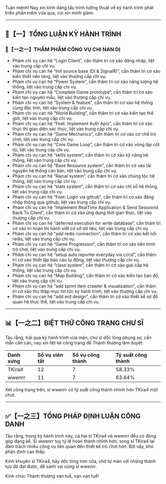 Tuân mệnh! Nay xin kính dâng tấu trình tường thuật về kỳ hành trình phát triển phần mềm vừa qua, cúi xin minh giám:

---

## 🧾【一】TỔNG LUẬN KỲ HÀNH TRÌNH

### 🧠【一之一】THẨM PHẨM CÔNG VỤ CHI NAN DỊ

- Phàm chi vụ can hệ “Login Client”, cần thâm tri cơ xảo đăng nhập, liệt vào trung cấp chi vụ.
- Phàm chi vụ can hệ “Init source base (DI & SignalR)”, cần thâm tri cơ xảo kiến thiết nền tảng, liệt vào thượng cấp chi vụ.
- Phàm chi vụ can hệ “Power System”, cần thâm tri cơ xảo năng lượng hệ thống, liệt vào trung cấp chi vụ.
- Phàm chi vụ can hệ “Complete Game prototype”, cần thâm tri cơ xảo kiến tạo nguyên mẫu, liệt vào thượng cấp chi vụ.
- Phàm chi vụ can hệ “System & feature”, cần thâm tri cơ xảo hệ thống cùng đặc tính, liệt vào trung cấp chi vụ.
- Phàm chi vụ can hệ “World Building”, cần thâm tri cơ xảo kiến tạo thế giới, liệt vào trung cấp chi vụ.
- Phàm chi vụ can hệ “Feat: Implement Auth Apis”, cần thâm tri cơ xảo thực thi giao diện xác thực, liệt vào trung cấp chi vụ.
- Phàm chi vụ can hệ “Game Mechanics”, cần thâm tri cơ xảo cơ chế trò chơi, liệt vào trung cấp chi vụ.
- Phàm chi vụ can hệ “Core Game Loop”, cần thâm tri cơ xảo vòng lặp cốt lõi, liệt vào trung cấp chi vụ.
- Phàm chi vụ can hệ “skills system”, cần thâm tri cơ xảo kỹ năng hệ thống, liệt vào trung cấp chi vụ.
- Phàm chi vụ can hệ “Base Resource system”, cần thâm tri cơ xảo tài nguyên hệ thống căn bản, liệt vào trung cấp chi vụ.
- Phàm chi vụ can hệ “Racial system”, cần thâm tri cơ xảo chủng tộc hệ thống, liệt vào trung cấp chi vụ.
- Phàm chi vụ can hệ “stats system”, cần thâm tri cơ xảo chỉ số hệ thống, liệt vào trung cấp chi vụ.
- Phàm chi vụ can hệ “Feat: Login via github”, cần thâm tri cơ xảo đăng nhập thông qua github, liệt vào trung cấp chi vụ.
- Phàm chi vụ can hệ “Implement RealTime Application & Send SessoinId Back To Client”, cần thâm tri cơ xảo ứng dụng thời gian thực, liệt vào thượng cấp chi vụ.
- Phàm chi vụ can hệ “deferred execution for write database”, cần thâm tri cơ xảo trì hoãn thi hành viết cơ sở dữ liệu, liệt vào trung cấp chi vụ.
- Phàm chi vụ can hệ “add redis connection”, cần thâm tri cơ xảo kết nối redis, liệt vào trung cấp chi vụ.
- Phàm chi vụ can hệ “Game Progression”, cần thâm tri cơ xảo tiến trình trò chơi, liệt vào trung cấp chi vụ.
- Phàm chi vụ can hệ “setup auto reporter everyday via ci/cd”, cần thâm tri cơ xảo thiết lập báo cáo tự động, liệt vào thượng cấp chi vụ.
- Phàm chi vụ can hệ “class system”, cần thâm tri cơ xảo giai cấp hệ thống, liệt vào trung cấp chi vụ.
- Phàm chi vụ can hệ “Map Building”, cần thâm tri cơ xảo kiến tạo bản đồ, liệt vào trung cấp chi vụ.
- Phàm chi vụ can hệ “add sprint item crawler & visualization”, cần thâm tri cơ xảo thu thập mục tin tức kỳ hành trình, liệt vào thượng cấp chi vụ.
- Phàm chi vụ can hệ “add erd design”, cần thâm tri cơ xảo thiết kế sơ đồ quan hệ thực thể, liệt vào trung cấp chi vụ.

---

## 📊【一之二】BIỆT THỨ CÔNG TRẠNG CHƯ SĨ

Tâu rằng, trải qua kỳ hành trình vừa mãn, chư sĩ dốc lòng phụng sự, cần mẫn cần cán, nay xin liệt kê công trạng để Thánh thượng lãm duyệt:

| Danh xưng       | Số vụ viên tất | Số vụ công thành | Tỷ suất công thành |
| :------------- | :------------ | :------------- | :---------------- |
| TKira4         | 12            | 7              | 58.33%            |
| wwenrr         | 11            | 7              | 63.64%            |

Xét công trạng trên, sĩ wwenrr có tỷ suất công thành nhỉnh hơn TKira4 một chút.

---

## ✅【一之三】TỔNG PHÁP ĐỊNH LUẬN CÔNG DANH

Tâu rằng, trong kỳ hành trình này, cả hai sĩ TKira4 và wwenrr đều có đóng góp đáng kể. Sĩ wwenrr tuy tỷ lệ hoàn thành nhỉnh hơn, song sĩ TKira4 lại đảm trách nhiều công vụ liên quan đến thiết kế trò chơi hơn. Bởi vậy, khó phân định cao thấp.

Kính khuyên sĩ TKira4, hãy dốc lòng hơn nữa, chớ tự mãn với những thành tựu đã đạt được, để sánh vai cùng sĩ wwenrr.

Kính chúc Thánh thượng vạn tuế, vạn vạn tuế!

